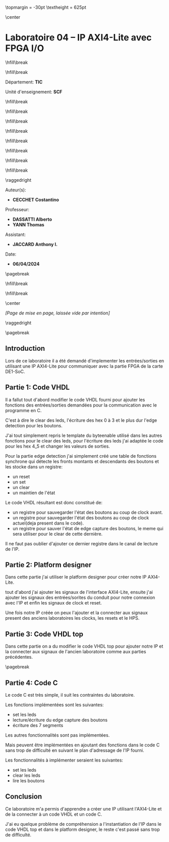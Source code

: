 \topmargin = -30pt
\textheight = 625pt

\center

# **Laboratoire 04 – IP AXI4-Lite avec FPGA I/O**

\hfill\break

\hfill\break

Département: **TIC**

Unité d'enseignement: **SCF**

\hfill\break

\hfill\break

\hfill\break

\hfill\break

\hfill\break

\hfill\break

\hfill\break

\hfill\break

\raggedright

Auteur(s):

- **CECCHET Costantino**

Professeur:

- **DASSATTI Alberto**
- **YANN Thomas**
  
Assistant:

- **JACCARD Anthony I.**

Date:

- **06/04/2024**

\pagebreak

\hfill\break

\hfill\break

\center

*\[Page de mise en page, laissée vide par intention\]*

\raggedright

\pagebreak

## **Introduction**

Lors de ce laboratoire il a été demandé d'implementer les entrées/sorties en utilisant une IP AXI4-Lite pour communiquer avec la partie FPGA de la carte DE1-SoC.

## **Partie 1: Code VHDL**

Il a fallut tout d'abord modifier le code VHDL fourni pour ajouter les fonctions des entrées/sorties demandées pour la communication avec le programme en C.

C'est à dire le clear des leds, l'écriture des hex 0 à 3 et le plus dur l'edge detection pour les boutons.

J'ai tout simplement repris le template du byteenable utilisé dans les autres fonctions pour le clear des leds, pour l'écriture des leds j'ai adaptée le code pour les hex 4_5 et changer les valeurs de sorties.

Pour la partie edge detection j'ai simplement créé une table de fonctions synchrone qui détecte les fronts montants et descendants des boutons et les stocke dans un registre:

- un reset
- un set
- un clear
- un maintien de l'état

Le code VHDL résultant est donc constitué de:

- un registre pour sauvegarder l'état des boutons au coup de clock avant.
- un registre pour sauvegarder l'état des boutons au coup de clock actuel(deja present dans le code).
- un registre pour sauver l'état de edge capture des boutons, le meme qui sera utiliser pour le clear de cette dernière.

Il ne faut pas oublier d'ajouter ce dernier registre dans le canal de lecture de l'IP.

## **Partie 2: Platform designer**

Dans cette partie j'ai utiliser le platform designer pour créer notre IP AXI4-Lite.

tout d'abord j'ai ajouter les signaux de l'interface AXI4-Lite, ensuite j'ai ajouter les signaux des entrées/sorites du conduit pour notre connexion avec l'IP et enfin les signaux de clock et reset. 

Une fois notre IP créée on peux l'ajouter et la connecter aux signaux present des anciens laboratoires les clocks, les resets et le HPS.

## **Partie 3: Code VHDL top**

Dans cette partie on a du modifier le code VHDL top pour ajouter notre IP et la connecter aux signaux de l'ancien laboratoire comme aux parties précédentes.


\pagebreak

## **Partie 4: Code C**

Le code C est très simple, il suit les contraintes du laboratoire.

Les fonctions implémentées sont les suivantes:

- set les leds
- lecture/écriture du edge capture des boutons
- écriture des 7 segments


Les autres fonctionnalités sont pas implémentées.

Mais peuvent être implémentées en ajoutant des fonctions dans le code C sans trop de difficulté en suivant le plan d'adressage de l'IP fourni.

Les fonctionnalités à implémenter seraient les suivantes:

- set les leds
- clear les leds
- lire les boutons

## **Conclusion**

Ce laboratoire m'a permis d'apprendre a créer une IP utilisant l'AXI4-Lite et de la connecter à un code VHDL et un code C.

J'ai eu quelque problème de compréhension a l'instantiation de l'IP dans le code VHDL top et dans le platform designer, le reste c'est passé sans trop de difficulté.